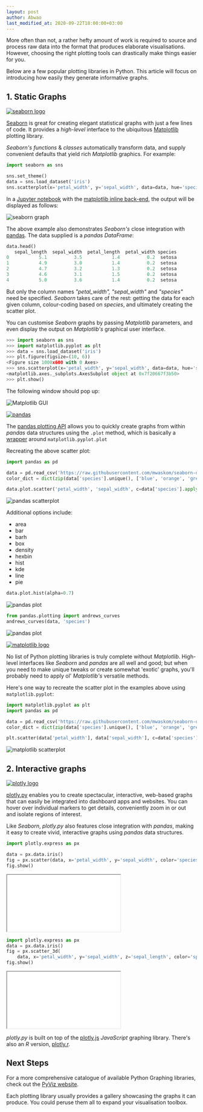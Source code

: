 ```yaml
---
layout: post
author: Abwao
last_modified_at: 2020-09-22T18:00:00+03:00
---
```


More often than not, a rather hefty amount of work is required to source and process raw data into the format that produces elaborate visualisations. However, choosing the right plotting tools can drastically make things easier for you.

Below are a few popular plotting libraries in Python. This article will focus on introducing how easily they generate informative graphs.

## 1. Static Graphs

[![seaborn logo](/assets/images/toolkit/seaborn-logo.svg)][1]

[Seaborn][1] is great for creating elegant statistical graphs with just a few lines of code. It provides a *high-level* interface to the ubiquitous [Matplotlib][2] plotting library.

*Seaborn's* *functions* & *classes* automatically transform data, and supply convenient defaults that yield rich *Matplotlib* graphics. For example:

```python
import seaborn as sns

sns.set_theme()
data = sns.load_dataset('iris')
sns.scatterplot(x='petal_width', y='sepal_width', data=data, hue='species')
```

In a [Jupyter notebook][3] with the [matplotlib inline back-end][4], the output will be displayed as follows:

![seaborn graph](/assets/images/articles/seaborn1.png)

The above example also demonstrates *Seaborn's* close integration with [pandas][5]. The data supplied is a *pandas DataFrame*:

```python
data.head()
   sepal_length  sepal_width  petal_length  petal_width species
0           5.1          3.5           1.4          0.2  setosa
1           4.9          3.0           1.4          0.2  setosa
2           4.7          3.2           1.3          0.2  setosa
3           4.6          3.1           1.5          0.2  setosa
4           5.0          3.6           1.4          0.2  setosa
```

But only the column names *"petal_width", "sepal_width"* and *"species"* need be specified. *Seaborn* takes care of the rest: getting the data for each given column, colour-coding based on *species*, and ultimately creating the scatter plot.

You can customise *Seaborn* graphs by passing *Matplotlib* parameters, and even display the output on *Matplotlib's* graphical user interface.

```python
>>> import seaborn as sns
>>> import matplotlib.pyplot as plt
>>> data = sns.load_dataset('iris')
>>> plt.figure(figsize=(10, 6))
<Figure size 1000x600 with 0 Axes>
>>> sns.scatterplot(x='petal_width', y='sepal_width', data=data, hue='species')
<matplotlib.axes._subplots.AxesSubplot object at 0x7f20667f3b50>
>>> plt.show()
```

The following window should pop up:

![Matplotlib GUI](/assets/images/articles/matplotlib1.png)

[![pandas](/assets/images/toolkit/pandas.svg)][5]

The [pandas plotting API][6] allows you to quickly create graphs from within *pandas* data structures using the `.plot` method, which is basically a [wrapper][7] around `matplotlib.pyplot.plot`

Recreating the above scatter plot:

```python
import pandas as pd

data = pd.read_csv('https://raw.githubusercontent.com/mwaskom/seaborn-data/master/iris.csv')
color_dict = dict(zip(data['species'].unique(), ['blue', 'orange', 'green']))

data.plot.scatter('petal_width', 'sepal_width', c=data['species'].apply(color_dict.get))
```

![pandas scatterplot](/assets/images/articles/pandas-plot1.png)

Additional options include:

- area
- bar
- barh
- box
- density
- hexbin
- hist
- kde
- line
- pie

```python
data.plot.hist(alpha=0.7)
```

![pandas plot](/assets/images/articles/pandas-plot.png)

```python
from pandas.plotting import andrews_curves
andrews_curves(data, 'species')
```

![pandas plot](/assets/images/articles/pandas-plot2.png)

[![matplotlib logo](/assets/images/toolkit/matplotlib.svg)][2]

No list of Python plotting libraries is truly complete without *Matplotlib*. High-level interfaces like *Seaborn* and *pandas* are all well and good; but when you need to make unique tweaks or create somewhat 'exotic' graphs, you'll probably need to apply ol' *Matplotlib's* versatile methods.

Here's one way to recreate the scatter plot in the examples above using `matplotlib.pyplot`:

```python
import matplotlib.pyplot as plt
import pandas as pd

data = pd.read_csv('https://raw.githubusercontent.com/mwaskom/seaborn-data/master/iris.csv')
color_dict = dict(zip(data['species'].unique(), ['blue', 'orange', 'green']))

plt.scatter(data['petal_width'], data['sepal_width'], c=data['species'].apply(color_dict.get))
```

![matplotlib scatterplot](/assets/images/articles/matplotlib2.png)

## 2. Interactive graphs

[![plotly logo](/assets/images/articles/plotly-logo.svg)][9]

[plotly.py][9] enables you to create spectacular, interactive, web-based graphs that can easily be integrated into dashboard apps and websites. You can hover over individual markers to get details, conveniently zoom in or out and isolate regions of interest.

Like *Seaborn*, *plotly.py* also features close integration with *pandas*, making it easy to create vivid, interactive graphs using *pandas* data structures.

```python
import plotly.express as px

data = px.data.iris()
fig = px.scatter(data, x='petal_width', y='sepal_width', color='species')
fig.show()
```

<iframe title="plotly scatter plot" src='/assets/images/articles/plotly-graph.html'></iframe>

```python
import plotly.express as px
data = px.data.iris()
fig = px.scatter_3d(
    data, x='petal_width', y='sepal_width', z='sepal_length', color='species')
fig.show()
```

<iframe title="plotly scatter plot" src='/assets/images/articles/plotly-graph2.html'></iframe>

*plotly.py* is built on top of the [plotly.js][10] *JavaScript* graphing library. There's also an *R* version, [plotly.r][11].

## Next Steps

For a more comprehensive catalogue of available Python Graphing libraries, check out the [PyViz website][12].

Each plotting library usually provides a gallery showcasing the graphs it can produce. You could peruse them all to expand your visualisation toolbox.

[1]: https://seaborn.pydata.org
[2]: https://matplotlib.org
[3]: https://jupyter.org
[4]: https://ipython.readthedocs.io/en/stable/interactive/plotting.html#id1
[5]: https://pandas.pydata.org
[6]: https://pandas.pydata.org/docs/user_guide/visualization.html
[7]: https://pandas.pydata.org/docs/user_guide/visualization.html#basic-plotting-plot
[8]: https://plotly.com/python/
[9]: https://plotly.com/python/
[10]: https://plotly.com/javascript/
[11]: https://plotly.com/r/
[12]: https://pyviz.org/index.html
